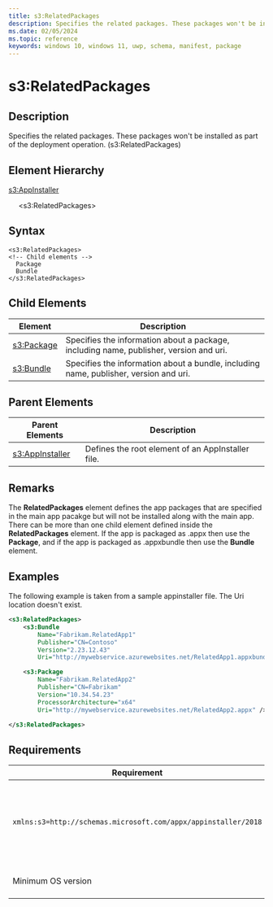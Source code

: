 ```yaml
---
title: s3:RelatedPackages
description: Specifies the related packages. These packages won't be installed as part of the deployment operation. (s3:RelatedPackages)
ms.date: 02/05/2024
ms.topic: reference
keywords: windows 10, windows 11, uwp, schema, manifest, package 
---
```


# s3:RelatedPackages

## Description

Specifies the related packages. These packages won't be installed as part of the deployment operation. (s3:RelatedPackages)


## Element Hierarchy

[s3:AppInstaller](element-s3-appinstaller.md)

&nbsp;&nbsp;&nbsp;&nbsp; &lt;s3:RelatedPackages&gt;

## Syntax

```syntax
<s3:RelatedPackages>
<!-- Child elements -->
  Package
  Bundle
</s3:RelatedPackages>
```

## Child Elements

| Element | Description |
| -----------| -------------|
| [s3:Package](element-s3-package.md) | Specifies the information about a package, including name, publisher, version and uri. |
| [s3:Bundle](element-s3-bundle.md) | Specifies the information about a bundle, including name, publisher, version and uri. |

## Parent Elements

| Parent Elements | Description |
|-----------------|-------------|
| [s3:AppInstaller](element-s3-optionalpackages.md) | Defines the root element of an AppInstaller file. |

## Remarks

The **RelatedPackages** element defines the app packages that are specified in the main app pacakge but will not be installed along with the main app. There can be more than one child element defined inside the **RelatedPackages** element. If the app is packaged as .appx then use the **Package**, and if the app is packaged as .appxbundle then use the **Bundle** element.

## Examples

The following example is taken from a sample appinstaller file. The Uri location doesn't exist. 

```xml
<s3:RelatedPackages>
    <s3:Bundle
        Name="Fabrikam.RelatedApp1"
        Publisher="CN=Contoso"
        Version="2.23.12.43"
        Uri="http://mywebservice.azurewebsites.net/RelatedApp1.appxbundle" />

    <s3:Package
        Name="Fabrikam.RelatedApp2"
        Publisher="CN=Fabrikam"
        Version="10.34.54.23"
        ProcessorArchitecture="x64"
        Uri="http://mywebservice.azurewebsites.net/RelatedApp2.appx" />

</s3:RelatedPackages>

```

## Requirements

| Requirement | Value |
| ---------------| -------------------------------------------------------------|
| `xmlns:s3=http://schemas.microsoft.com/appx/appinstaller/2018` | This namespace is required for features introduced in Windows 10, version 1809. |
| Minimum OS version | Windows 10 version 1809 |
